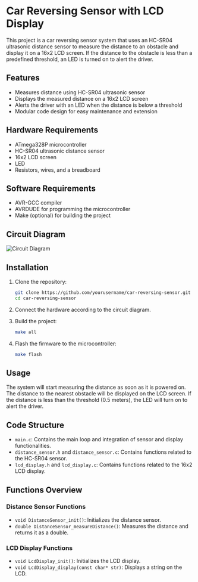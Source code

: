 # Car Reversing Sensor with LCD Display

This project is a car reversing sensor system that uses an HC-SR04 ultrasonic distance sensor to measure the distance to an obstacle and display it on a 16x2 LCD screen. If the distance to the obstacle is less than a predefined threshold, an LED is turned on to alert the driver.

## Features

- Measures distance using HC-SR04 ultrasonic sensor
- Displays the measured distance on a 16x2 LCD screen
- Alerts the driver with an LED when the distance is below a threshold
- Modular code design for easy maintenance and extension

## Hardware Requirements

- ATmega328P microcontroller
- HC-SR04 ultrasonic distance sensor
- 16x2 LCD screen
- LED
- Resistors, wires, and a breadboard

## Software Requirements

- AVR-GCC compiler
- AVRDUDE for programming the microcontroller
- Make (optional) for building the project

## Circuit Diagram

![Circuit Diagram](path_to_your_circuit_diagram_image)

## Installation

1. Clone the repository:

    ```sh
    git clone https://github.com/yourusername/car-reversing-sensor.git
    cd car-reversing-sensor
    ```

2. Connect the hardware according to the circuit diagram.

3. Build the project:

    ```sh
    make all
    ```

4. Flash the firmware to the microcontroller:

    ```sh
    make flash
    ```

## Usage

The system will start measuring the distance as soon as it is powered on. The distance to the nearest obstacle will be displayed on the LCD screen. If the distance is less than the threshold (0.5 meters), the LED will turn on to alert the driver.

## Code Structure

- `main.c`: Contains the main loop and integration of sensor and display functionalities.
- `distance_sensor.h` and `distance_sensor.c`: Contains functions related to the HC-SR04 sensor.
- `lcd_display.h` and `lcd_display.c`: Contains functions related to the 16x2 LCD display.

## Functions Overview

### Distance Sensor Functions

- `void DistanceSensor_init()`: Initializes the distance sensor.
- `double DistanceSensor_measureDistance()`: Measures the distance and returns it as a double.

### LCD Display Functions

- `void LcdDisplay_init()`: Initializes the LCD display.
- `void LcdDisplay_display(const char* str)`: Displays a string on the LCD.
